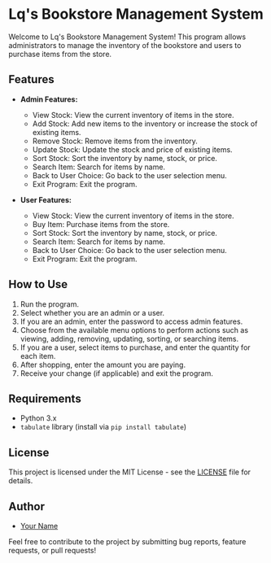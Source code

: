 # Lq's Bookstore Management System

Welcome to Lq's Bookstore Management System! This program allows administrators to manage the inventory of the bookstore and users to purchase items from the store.

## Features

- **Admin Features:**
  - View Stock: View the current inventory of items in the store.
  - Add Stock: Add new items to the inventory or increase the stock of existing items.
  - Remove Stock: Remove items from the inventory.
  - Update Stock: Update the stock and price of existing items.
  - Sort Stock: Sort the inventory by name, stock, or price.
  - Search Item: Search for items by name.
  - Back to User Choice: Go back to the user selection menu.
  - Exit Program: Exit the program.

- **User Features:**
  - View Stock: View the current inventory of items in the store.
  - Buy Item: Purchase items from the store.
  - Sort Stock: Sort the inventory by name, stock, or price.
  - Search Item: Search for items by name.
  - Back to User Choice: Go back to the user selection menu.
  - Exit Program: Exit the program.

## How to Use

1. Run the program.
2. Select whether you are an admin or a user.
3. If you are an admin, enter the password to access admin features.
4. Choose from the available menu options to perform actions such as viewing, adding, removing, updating, sorting, or searching items.
5. If you are a user, select items to purchase, and enter the quantity for each item.
6. After shopping, enter the amount you are paying.
7. Receive your change (if applicable) and exit the program.

## Requirements

- Python 3.x
- `tabulate` library (install via `pip install tabulate`)

## License

This project is licensed under the MIT License - see the [LICENSE](LICENSE) file for details.

## Author

- [Your Name](https://github.com/yourusername)

Feel free to contribute to the project by submitting bug reports, feature requests, or pull requests!
